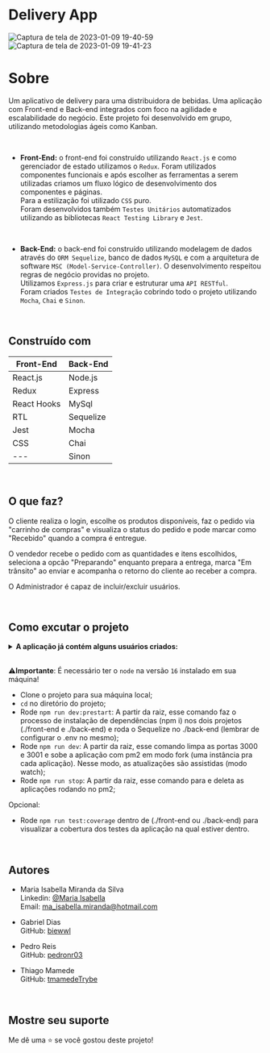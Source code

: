 # Delivery App
![Captura de tela de 2023-01-09 19-40-59](https://user-images.githubusercontent.com/96309515/211422855-38302d79-2538-4b95-b038-6adc92f953f5.png)
![Captura de tela de 2023-01-09 19-41-23](https://user-images.githubusercontent.com/96309515/211422928-d14179fa-81c9-42dd-966a-31b3135ff60b.png)

# Sobre

Um aplicativo de delivery para uma distribuidora de bebidas. Uma aplicação com Front-end e Back-end integrados com foco na agilidade e escalabilidade do negócio.
Este projeto foi desenvolvido em grupo, utilizando metodologias ágeis como Kanban.

<br>

- **Front-End:** o front-end foi construído utilizando `React.js` e como gerenciador de estado utilizamos o `Redux`. Foram utilizados componentes funcionais e após escolher as ferramentas a serem utilizadas criamos um fluxo lógico de desenvolvimento dos componentes e páginas. <br>
Para a estilização foi utilizado `CSS` puro. <br>
Foram desenvolvidos também `Testes Unitários` automatizados utilizando as bibliotecas `React Testing Library` e `Jest`.

<br>

- **Back-End:** o back-end foi construído utilizando modelagem de dados através do `ORM Sequelize`, banco de dados `MySQL` e com a arquitetura de software `MSC (Model-Service-Controller)`. O desenvolvimento respeitou regras de negócio providas no projeto.<br>
Utilizamos `Express.js` para criar e estruturar uma `API RESTful`. <br>
Foram criados `Testes de Integração` cobrindo todo o projeto utilizando `Mocha`, `Chai` e `Sinon`.

<br>

## Construído com

 Front-End  |  Back-End
 --- | ---
 React.js | Node.js
 Redux | Express
 React Hooks | MySql
 RTL | Sequelize
 Jest | Mocha
 CSS | Chai
 --- | Sinon

<br>

## O que faz?

O cliente realiza o login, escolhe os produtos disponíveis,  faz o pedido via "carrinho de compras" e visualiza o status do pedido e pode marcar como  "Recebido" quando a compra é entregue.<br>

O vendedor recebe o pedido com as quantidades e itens escolhidos, seleciona a opcão "Preparando" enquanto prepara a entrega, marca "Em trânsito" ao enviar e acompanha o retorno do cliente ao receber a compra.<br>

O Administrador é capaz de incluir/excluir usuários.<br>

<br>

## Como excutar o projeto

<details>
  <summary><strong>A aplicação já contém alguns usuários criados:</strong></summary><br />
  
 | Usuário | E-mail | Senha |
|---|---|---|
| Delivery App Admin | `adm@deliveryapp.com` | `--adm2@21!!--` |
| Fulana Pereira | `fulana@deliveryapp.com` | `fulana@123` |
| Cliente Zé Birita | `zebirita@email.com` | `$#zebirita#$` |

</details>

<br>

 ⚠️**Importante**: É necessário ter o `node` na versão `16` instalado em sua máquina!

- Clone o projeto para sua máquina local;
- `cd` no diretório do projeto;
- Rode `npm run dev:prestart`: A partir da raiz, esse comando faz o processo de instalação de dependências (npm i) nos dois projetos (./front-end e ./back-end) e roda o Sequelize no ./back-end (lembrar de configurar o .env no mesmo);
- Rode `npm run dev`: A partir da raiz, esse comando limpa as portas 3000 e 3001 e sobe a aplicação com pm2 em modo fork (uma instância pra cada aplicação). Nesse modo, as atualizações são assistidas (modo watch);
- Rode `npm run stop`: A partir da raiz, esse comando para e deleta as aplicações rodando no pm2;


Opcional:
- Rode `npm run test:coverage` dentro de (./front-end ou ./back-end) para visualizar a cobertura dos testes da aplicação na qual estiver dentro.

<br>

## Autores

- Maria Isabella Miranda da Silva <br>
  Linkedin: [@Maria Isabella](https://www.linkedin.com/in/maria-isabella-miranda/) <br>
  Email: ma_isabella.miranda@hotmail.com
  
- Gabriel Dias <br>
  GitHub: [biewwl](https://github.com/biewwl)

- Pedro Reis <br>
  GitHub: [pedronr03](https://github.com/pedronr03)
  
- Thiago Mamede <br>
  GitHub: [tmamedeTrybe](https://github.com/tmamedeTrybe)


<br>

## Mostre seu suporte

Me dê uma ⭐️ se você gostou deste projeto!
